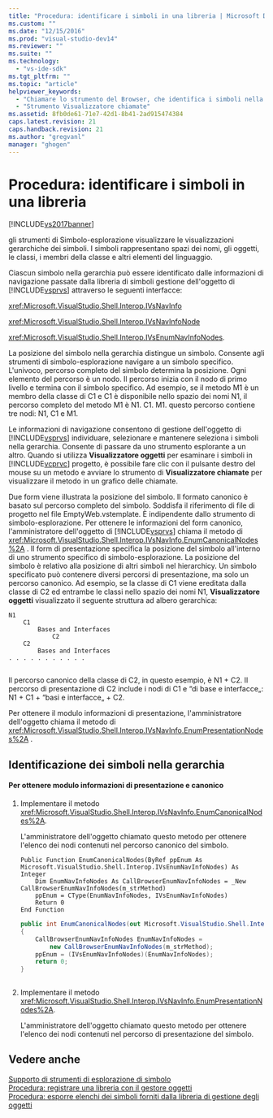 ```yaml
---
title: "Procedura: identificare i simboli in una libreria | Microsoft Docs"
ms.custom: ""
ms.date: "12/15/2016"
ms.prod: "visual-studio-dev14"
ms.reviewer: ""
ms.suite: ""
ms.technology: 
  - "vs-ide-sdk"
ms.tgt_pltfrm: ""
ms.topic: "article"
helpviewer_keywords: 
  - "Chiamare lo strumento del Browser, che identifica i simboli nella libreria"
  - "Strumento Visualizzatore chiamate"
ms.assetid: 8fb0de61-71e7-42d1-8b41-2ad915474384
caps.latest.revision: 21
caps.handback.revision: 21
ms.author: "gregvanl"
manager: "ghogen"
---
```

# Procedura: identificare i simboli in una libreria
[!INCLUDE[vs2017banner](../../code-quality/includes/vs2017banner.md)]

gli strumenti di Simbolo\-esplorazione visualizzare le visualizzazioni gerarchiche dei simboli.  I simboli rappresentano spazi dei nomi, gli oggetti, le classi, i membri della classe e altri elementi del linguaggio.  
  
 Ciascun simbolo nella gerarchia può essere identificato dalle informazioni di navigazione passate dalla libreria di simboli gestione dell'oggetto di [!INCLUDE[vsprvs](../../code-quality/includes/vsprvs_md.md)] attraverso le seguenti interfacce:  
  
 <xref:Microsoft.VisualStudio.Shell.Interop.IVsNavInfo>  
  
 <xref:Microsoft.VisualStudio.Shell.Interop.IVsNavInfoNode>  
  
 <xref:Microsoft.VisualStudio.Shell.Interop.IVsEnumNavInfoNodes>.  
  
 La posizione del simbolo nella gerarchia distingue un simbolo.  Consente agli strumenti di simbolo\-esplorazione navigare a un simbolo specifico.  L'univoco, percorso completo del simbolo determina la posizione.  Ogni elemento del percorso è un nodo.  Il percorso inizia con il nodo di primo livello e termina con il simbolo specifico.  Ad esempio, se il metodo M1 è un membro della classe di C1 e C1 è disponibile nello spazio dei nomi N1, il percorso completo del metodo M1 è N1. C1. M1.  questo percorso contiene tre nodi: N1, C1 e M1.  
  
 Le informazioni di navigazione consentono di gestione dell'oggetto di [!INCLUDE[vsprvs](../../code-quality/includes/vsprvs_md.md)] individuare, selezionare e mantenere seleziona i simboli nella gerarchia.  Consente di passare da uno strumento esplorante a un altro.  Quando si utilizza **Visualizzatore oggetti** per esaminare i simboli in [!INCLUDE[vcprvc](../../code-quality/includes/vcprvc_md.md)] progetto, è possibile fare clic con il pulsante destro del mouse su un metodo e avviare lo strumento di **Visualizzatore chiamate** per visualizzare il metodo in un grafico delle chiamate.  
  
 Due form viene illustrata la posizione del simbolo.  Il formato canonico è basato sul percorso completo del simbolo.  Soddisfa il riferimento di file di progetto nel file EmptyWeb.vstemplate.  È indipendente dallo strumento di simbolo\-esplorazione.  Per ottenere le informazioni del form canonico, l'amministratore dell'oggetto di [!INCLUDE[vsprvs](../../code-quality/includes/vsprvs_md.md)] chiama il metodo di <xref:Microsoft.VisualStudio.Shell.Interop.IVsNavInfo.EnumCanonicalNodes%2A> .  Il form di presentazione specifica la posizione del simbolo all'interno di uno strumento specifico di simbolo\-esplorazione.  La posizione del simbolo è relativo alla posizione di altri simboli nel hierarchicy.  Un simbolo specificato può contenere diversi percorsi di presentazione, ma solo un percorso canonico.  Ad esempio, se la classe di C1 viene ereditata dalla classe di C2 ed entrambe le classi nello spazio dei nomi N1, **Visualizzatore oggetti** visualizzato il seguente struttura ad albero gerarchica:  
  
```  
N1  
    C1  
        Bases and Interfaces  
            C2  
    C2  
        Bases and Interfaces  
. . . . . . . . . . .  
  
```  
  
 Il percorso canonico della classe di C2, in questo esempio, è N1 \+ C2.  Il percorso di presentazione di C2 include i nodi di C1 e “di base e interfacce„: N1 \+ C1 \+ “basi e interfacce„ \+ C2.  
  
 Per ottenere il modulo informazioni di presentazione, l'amministratore dell'oggetto chiama il metodo di <xref:Microsoft.VisualStudio.Shell.Interop.IVsNavInfo.EnumPresentationNodes%2A> .  
  
## Identificazione dei simboli nella gerarchia  
  
#### Per ottenere modulo informazioni di presentazione e canonico  
  
1.  Implementare il metodo <xref:Microsoft.VisualStudio.Shell.Interop.IVsNavInfo.EnumCanonicalNodes%2A>.  
  
     L'amministratore dell'oggetto chiamato questo metodo per ottenere l'elenco dei nodi contenuti nel percorso canonico del simbolo.  
  
    ```vb#  
    Public Function EnumCanonicalNodes(ByRef ppEnum As Microsoft.VisualStudio.Shell.Interop.IVsEnumNavInfoNodes) As Integer  
        Dim EnumNavInfoNodes As CallBrowserEnumNavInfoNodes = _New CallBrowserEnumNavInfoNodes(m_strMethod)  
        ppEnum = CType(EnumNavInfoNodes, IVsEnumNavInfoNodes)  
        Return 0  
    End Function  
    ```  
  
    ```c#  
    public int EnumCanonicalNodes(out Microsoft.VisualStudio.Shell.Interop.IVsEnumNavInfoNodes ppEnum)  
    {  
        CallBrowserEnumNavInfoNodes EnumNavInfoNodes =  
            new CallBrowserEnumNavInfoNodes(m_strMethod);  
        ppEnum = (IVsEnumNavInfoNodes)(EnumNavInfoNodes);  
        return 0;  
    }  
  
    ```  
  
2.  Implementare il metodo <xref:Microsoft.VisualStudio.Shell.Interop.IVsNavInfo.EnumPresentationNodes%2A>.  
  
     L'amministratore dell'oggetto chiamato questo metodo per ottenere l'elenco dei nodi contenuti nel percorso di presentazione del simbolo.  
  
## Vedere anche  
 [Supporto di strumenti di esplorazione di simbolo](../../extensibility/internals/supporting-symbol-browsing-tools.md)   
 [Procedura: registrare una libreria con il gestore oggetti](../../extensibility/internals/how-to-register-a-library-with-the-object-manager.md)   
 [Procedura: esporre elenchi dei simboli forniti dalla libreria di gestione degli oggetti](../../extensibility/internals/how-to-expose-lists-of-symbols-provided-by-the-library-to-the-object-manager.md)